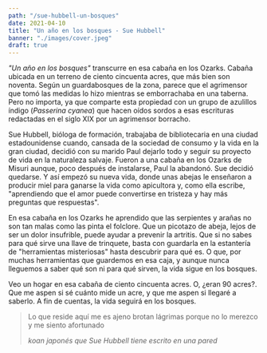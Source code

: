 ```yaml
---
path: "/sue-hubbell-un-bosques"
date: 2021-04-10
title: "Un año en los bosques - Sue Hubbell"
banner: "./images/cover.jpeg"
draft: true
---
```


*"Un año en los bosques"* transcurre en esa cabaña en los Ozarks. Cabaña ubicada en un terreno de ciento cincuenta acres, que más bien son noventa. Según un guardabosques de la zona, parece que el agrimensor que tomó las medidas lo hizo mientras se emborrachaba en una taberna. Pero no importa, ya que comparte esta propiedad con un grupo de azulillos índigo (*Passerina cyanea*) que hacen oídos sordos a esas escrituras redactadas en el siglo XIX por un agrimensor borracho.

Sue Hubbell, bióloga de formación, trabajaba de bibliotecaria en una ciudad estadounidense cuando, cansada de la sociedad de consumo y la vida en la gran ciudad, decidió con su marido Paul dejarlo todo y seguir su proyecto de vida en la naturaleza salvaje. Fueron a una cabaña en los Ozarks de Misuri aunque, poco después de instalarse, Paul la abandonó. Sue decidió quedarse. Y así empezó su nueva vida, donde unas abejas le enseñaron a producir miel para ganarse la vida como apicultora y, como ella escribe, "aprendiendo que el amor puede convertirse en tristeza y hay más preguntas que respuestas".

En esa cabaña en los Ozarks he aprendido que las serpientes y arañas no son tan malas como las pinta el folclore. Que un picotazo de abeja, lejos de ser un dolor insufrible, puede ayudar a prevenir la artritis. Que si no sabes para qué sirve una llave de trinquete, basta con guardarla en la estantería de "herramientas misteriosas" hasta descubrir para qué es. O que, por muchas herramientas que guardemos en esa caja, y aunque nunca lleguemos a saber qué son ni para qué sirven, la vida sigue en los bosques.

Veo un hogar en esa cabaña de ciento cincuenta acres. O, ¿eran 90 acres?. Que me aspen si sé cuánto mide un acre, y que me aspen si llegaré a saberlo. A fin de cuentas, la vida seguirá en los bosques.

>Lo que reside aquí me es ajeno
>brotan lágrimas porque no lo merezco
>y me siento afortunado
>
>*koan japonés que Sue Hubbell tiene escrito en una pared*
